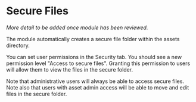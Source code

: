 # Secure Files

*More detail to be added once module has been reviewed.*

The module automatically creates a secure file
folder within the assets directory.

You can set user permissions in the Security tab.
You should see a new permission level "Access to
secure files". Granting this permission to users
will allow them to view the files in the secure
folder.

Note that administrative users will always be able
to access secure files. Note also that users with
asset admin access will be able to move and edit
files in the secure folder.

